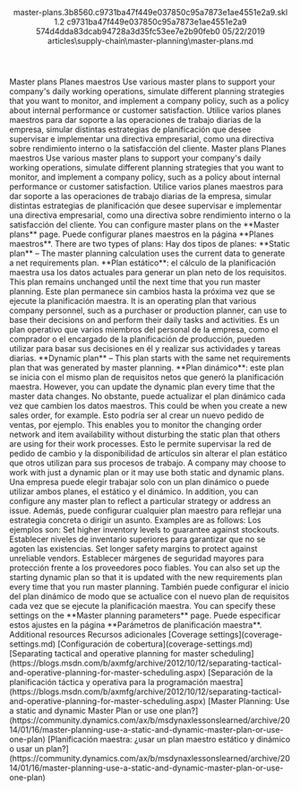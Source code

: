 <?xml version="1.0" encoding="UTF-8"?>
<xliff xmlns:logoport="urn:logoport:xliffeditor:xliff-extras:1.0" xmlns:xsi="http://www.w3.org/2001/XMLSchema-instance" xmlns="urn:oasis:names:tc:xliff:document:1.2" xmlns:xliffext="urn:microsoft:content:schema:xliffextensions" version="1.2" xsi:schemaLocation="urn:oasis:names:tc:xliff:document:1.2 xliff-core-1.2-transitional.xsd">
  <file datatype="xml" source-language="en-US" original="master-plans.md" target-language="es-ES">
    <header>
      <tool tool-company="Microsoft" tool-version="1.0-7889195" tool-name="mdxliff" tool-id="mdxliff"/>
      <xliffext:skl_file_name>master-plans.3b8560.c9731ba47f449e037850c95a7873e1ae4551e2a9.skl</xliffext:skl_file_name>
      <xliffext:version>1.2</xliffext:version>
      <xliffext:ms.openlocfilehash>c9731ba47f449e037850c95a7873e1ae4551e2a9</xliffext:ms.openlocfilehash>
      <xliffext:ms.sourcegitcommit>574d4dda83dcab94728a3d35fc53ee7e2b90feb0</xliffext:ms.sourcegitcommit>
      <xliffext:ms.lasthandoff>05/22/2019</xliffext:ms.lasthandoff>
      <xliffext:ms.openlocfilepath>articles\supply-chain\master-planning\master-plans.md</xliffext:ms.openlocfilepath>
    </header>
    <body>
      <group extype="content" id="content">
        <trans-unit xml:space="preserve" translate="yes" id="101" restype="x-metadata">
          <source>Master plans</source>
        <target logoport:matchpercent="101" state="translated" state-qualifier="leveraged-tm">Planes maestros</target></trans-unit>
        <trans-unit xml:space="preserve" translate="yes" id="102" restype="x-metadata">
          <source>Use various master plans to support your company's daily working operations, simulate different planning strategies that you want to monitor, and implement a company policy, such as a policy about internal performance or customer satisfaction.</source>
        <target logoport:matchpercent="101" state="translated" state-qualifier="leveraged-tm">Utilice varios planes maestros para dar soporte a las operaciones de trabajo diarias de la empresa, simular distintas estrategias de planificación que desee supervisar e implementar una directiva empresarial, como una directiva sobre rendimiento interno o la satisfacción del cliente.</target></trans-unit>
        <trans-unit xml:space="preserve" translate="yes" id="103">
          <source>Master plans</source>
        <target logoport:matchpercent="101" state="translated" state-qualifier="leveraged-tm">Planes maestros</target></trans-unit>
        <trans-unit xml:space="preserve" translate="yes" id="104">
          <source>Use various master plans to support your company's daily working operations, simulate different planning strategies that you want to monitor, and implement a company policy, such as a policy about internal performance or customer satisfaction.</source>
        <target logoport:matchpercent="101" state="translated" state-qualifier="leveraged-tm">Utilice varios planes maestros para dar soporte a las operaciones de trabajo diarias de la empresa, simular distintas estrategias de planificación que desee supervisar e implementar una directiva empresarial, como una directiva sobre rendimiento interno o la satisfacción del cliente.</target></trans-unit>
        <trans-unit xml:space="preserve" translate="yes" id="105">
          <source>You can configure master plans on the <bpt id="p1">**</bpt>Master plans<ept id="p1">**</ept> page.</source>
        <target logoport:matchpercent="101" state="translated" state-qualifier="leveraged-tm">Puede configurar planes maestros en la página <bpt id="p1">**</bpt>Planes maestros<ept id="p1">**</ept>.</target></trans-unit>
        <trans-unit xml:space="preserve" translate="yes" id="106">
          <source>There are two types of plans:</source>
        <target logoport:matchpercent="101" state="translated" state-qualifier="leveraged-tm">Hay dos tipos de planes:</target></trans-unit>
        <trans-unit xml:space="preserve" translate="yes" id="107">
          <source><bpt id="p1">**</bpt>Static plan<ept id="p1">**</ept> – The master planning calculation uses the current data to generate a net requirements plan.</source>
        <target logoport:matchpercent="101" state="translated" state-qualifier="leveraged-tm"><bpt id="p1">**</bpt>Plan estático<ept id="p1">**</ept>: el cálculo de la planificación maestra usa los datos actuales para generar un plan neto de los requisitos.</target></trans-unit>
        <trans-unit xml:space="preserve" translate="yes" id="108">
          <source>This plan remains unchanged until the next time that you run master planning.</source>
        <target logoport:matchpercent="101" state="translated" state-qualifier="leveraged-tm">Este plan permanece sin cambios hasta la próxima vez que se ejecute la planificación maestra.</target></trans-unit>
        <trans-unit xml:space="preserve" translate="yes" id="109">
          <source>It is an operating plan that various company personnel, such as a purchaser or production planner, can use to base their decisions on and perform their daily tasks and activities.</source>
        <target logoport:matchpercent="101" state="translated" state-qualifier="leveraged-tm">Es un plan operativo que varios miembros del personal de la empresa, como el comprador o el encargado de la planificación de producción, pueden utilizar para basar sus decisiones en él y realizar sus actividades y tareas diarias.</target></trans-unit>
        <trans-unit xml:space="preserve" translate="yes" id="110">
          <source><bpt id="p1">**</bpt>Dynamic plan<ept id="p1">**</ept> – This plan starts with the same net requirements plan that was generated by master planning.</source>
        <target logoport:matchpercent="101" state="translated" state-qualifier="leveraged-tm"><bpt id="p1">**</bpt>Plan dinámico<ept id="p1">**</ept>: este plan se inicia con el mismo plan de requisitos netos que generó la planificación maestra.</target></trans-unit>
        <trans-unit xml:space="preserve" translate="yes" id="111">
          <source>However, you can update the dynamic plan every time that the master data changes.</source>
        <target logoport:matchpercent="101" state="translated" state-qualifier="leveraged-tm">No obstante, puede actualizar el plan dinámico cada vez que cambien los datos maestros.</target></trans-unit>
        <trans-unit xml:space="preserve" translate="yes" id="112">
          <source>This could be when you create a new sales order, for example.</source>
        <target logoport:matchpercent="101" state="translated" state-qualifier="leveraged-tm">Esto podría ser al crear un nuevo pedido de ventas, por ejemplo.</target></trans-unit>
        <trans-unit xml:space="preserve" translate="yes" id="113">
          <source>This enables you to monitor the changing order network and item availability without disturbing the static plan that others are using for their work processes.</source>
        <target logoport:matchpercent="101" state="translated" state-qualifier="leveraged-tm">Esto le permite supervisar la red de pedido de cambio y la disponibilidad de artículos sin alterar el plan estático que otros utilizan para sus procesos de trabajo.</target></trans-unit>
        <trans-unit xml:space="preserve" translate="yes" id="114">
          <source>A company may choose to work with just a dynamic plan or it may use both static and dynamic plans.</source>
        <target logoport:matchpercent="101" state="translated" state-qualifier="leveraged-tm">Una empresa puede elegir trabajar solo con un plan dinámico o puede utilizar ambos planes, el estático y el dinámico.</target></trans-unit>
        <trans-unit xml:space="preserve" translate="yes" id="115">
          <source>In addition, you can configure any master plan to reflect a particular strategy or address an issue.</source>
        <target logoport:matchpercent="101" state="translated" state-qualifier="leveraged-tm">Además, puede configurar cualquier plan maestro para reflejar una estrategia concreta o dirigir un asunto.</target></trans-unit>
        <trans-unit xml:space="preserve" translate="yes" id="116">
          <source>Examples are as follows:</source>
        <target logoport:matchpercent="101" state="translated" state-qualifier="leveraged-tm">Los ejemplos son:</target></trans-unit>
        <trans-unit xml:space="preserve" translate="yes" id="117">
          <source>Set higher inventory levels to guarantee against stockouts.</source>
        <target logoport:matchpercent="101" state="translated" state-qualifier="leveraged-tm">Establecer niveles de inventario superiores para garantizar que no se agoten las existencias.</target></trans-unit>
        <trans-unit xml:space="preserve" translate="yes" id="118">
          <source>Set longer safety margins to protect against unreliable vendors.</source>
        <target logoport:matchpercent="101" state="translated" state-qualifier="leveraged-tm">Establecer márgenes de seguridad mayores para protección frente a los proveedores poco fiables.</target></trans-unit>
        <trans-unit xml:space="preserve" translate="yes" id="119">
          <source>You can also set up the starting dynamic plan so that it is updated with the new requirements plan every time that you run master planning.</source>
        <target logoport:matchpercent="101" state="translated" state-qualifier="leveraged-tm">También puede configurar el inicio del plan dinámico de modo que se actualice con el nuevo plan de requisitos cada vez que se ejecute la planificación maestra.</target></trans-unit>
        <trans-unit xml:space="preserve" translate="yes" id="120">
          <source>You can specify these settings on the <bpt id="p1">**</bpt>Master planning parameters<ept id="p1">**</ept> page.</source>
        <target logoport:matchpercent="101" state="translated" state-qualifier="leveraged-tm">Puede especificar estos ajustes en la página <bpt id="p1">**</bpt>Parámetros de planificación maestra<ept id="p1">**</ept>.</target></trans-unit>
        <trans-unit xml:space="preserve" translate="yes" id="121">
          <source>Additional resources</source>
        <target logoport:matchpercent="101" state="translated" state-qualifier="leveraged-tm">Recursos adicionales</target></trans-unit>
        <trans-unit xml:space="preserve" translate="yes" id="122">
          <source><bpt id="p1">[</bpt>Coverage settings<ept id="p1">](coverage-settings.md)</ept></source>
        <target logoport:matchpercent="101" state="translated" state-qualifier="leveraged-tm"><bpt id="p1">[</bpt>Configuración de cobertura<ept id="p1">](coverage-settings.md)</ept></target></trans-unit>
        <trans-unit xml:space="preserve" translate="yes" id="123">
          <source><bpt id="p1">[</bpt>Separating tactical and operative planning for master scheduling<ept id="p1">](https://blogs.msdn.com/b/axmfg/archive/2012/10/12/separating-tactical-and-operative-planning-for-master-scheduling.aspx)</ept></source>
        <target logoport:matchpercent="101" state="translated" state-qualifier="leveraged-tm"><bpt id="p1">[</bpt>Separación de la planificación táctica y operativa para la programación maestra<ept id="p1">](https://blogs.msdn.com/b/axmfg/archive/2012/10/12/separating-tactical-and-operative-planning-for-master-scheduling.aspx)</ept></target></trans-unit>
        <trans-unit xml:space="preserve" translate="yes" id="124">
          <source><bpt id="p1">[</bpt>Master Planning: Use a static and dynamic Master Plan or use one plan?<ept id="p1">](https://community.dynamics.com/ax/b/msdynaxlessonslearned/archive/2014/01/16/master-planning-use-a-static-and-dynamic-master-plan-or-use-one-plan)</ept></source>
        <target logoport:matchpercent="101" state="translated" state-qualifier="leveraged-tm"><bpt id="p1">[</bpt>Planificación maestra: ¿usar un plan maestro estático y dinámico o usar un plan?<ept id="p1">](https://community.dynamics.com/ax/b/msdynaxlessonslearned/archive/2014/01/16/master-planning-use-a-static-and-dynamic-master-plan-or-use-one-plan)</ept></target></trans-unit>
      </group>
    </body>
  </file>
</xliff>